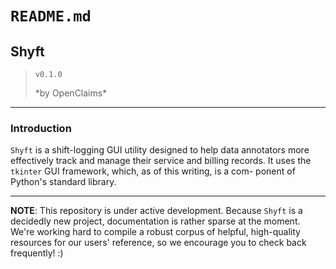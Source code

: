 # `README.md`

## Shyft
> `v0.1.0`
> <caption>*by OpenClaims*</caption>

----

### Introduction

`Shyft` is a shift-logging GUI utility designed to help data annotators
more effectively track and manage their service and billing records. It
uses the `tkinter` GUI framework, which, as of this writing, is a com-
ponent of Python's standard library.

----

**NOTE**: This repository is under active development. Because `Shyft` 
is a decidedly new project, documentation is rather sparse at the moment.
We're working hard to compile a robust corpus of helpful, high-quality
resources for our users' reference, so we encourage you to check back
frequently! :)
